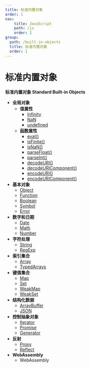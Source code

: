 ```yaml
---
title: 标准内置对象
order: 1
nav:
    title: JavaScript
    path: /js
    order: 2
group:
  path: /built-in-objects
  title: 标准内置对象
  order: 1
---
```



# 标准内置对象

**标准内置对象 Standard Built-in Objects**

- **全局对象**
  - **值属性**
    - [Infinity](./standard-built-in-object/infinity)
    - [NaN](./standard-built-in-objects/na-n)
    - [undefined](./standard-built-in-objects/undefined)
  - **函数属性**
    - [eval()](./standard-built-in-objects/eval)
    - [isFinite()](./standard-built-in-objects/is-finite)
    - [isNaN()](./standard-built-in-objects/is-na-n)
    - [parseFloat()](./standard-built-in-objects/parse-float)
    - [parseInt()](./standard-built-in-objects/parse-int)
    - [decodeURI()](./standard-built-in-objects/decode-uri)
    - [decodeURIComponent()](./standard-built-in-objects/decode-uricomponent)
    - [encodeURI()](./standard-built-in-objects/encode-uri)
    - [encodeURIComponent()](./standard-built-in-objects/encode-uricomponent)
- **基本对象**
  - [Object](/standard-built-in-objects/fundamental-objects/object/object)
  - [Function](/standard-built-in-objects/fundamental-objects/function/function)
  - [Boolean](/standard-built-in-objects/fundamental-objects/boolean)
  - [Symbol](/standard-built-in-objects/fundamental-objects/symbol/symbol)
  - [Error](/standard-built-in-objects/fundamental-objects/error)
- **数字和日期**
  - [Date](/standard-built-in-objects/numbers-and-dates/date)
  - [Math](/standard-built-in-objects/numbers-and-dates/math)
  - [Number](/standard-built-in-objects/numbers-and-dates/number)
- **字符处理**
  - [String](/standard-built-in-objects/text-processing/string/string)
  - [RegExp](/standard-built-in-objects/text-processing/regexp/regexp)
- **索引集合**
  - [Array](/standard-built-in-objects/indexed-collections/array/array)
  - [TypedArrays](/standard-built-in-objects/indexed-collections/array/typed-array)
- **键值集合**
  - [Map](/standard-built-in-objects/keyed-collections/map)
  - [Set](/standard-built-in-objects/keyed-collections/set)
  - [WeakMap](/standard-built-in-objects/keyed-collections/weak-map)
  - [WeakSet](/standard-built-in-objects/keyed-collections/weak-set)
- **结构化数据**
  - [ArrayBuffer](/standard-built-in-objects/structured-data/array-buffer)
  - [JSON](/standard-built-in-objects/structured-data/json)
- **控制抽象对象**
  - [Iterator](/standard-built-in-objects/control-abstraction-objects/iterator)
  - [Promise](/standard-built-in-objects/control-abstraction-objects/promise)
  - [Generator](/standard-built-in-objects/control-abstraction-objects/generator)
- **反射**
  - [Proxy](/standard-built-in-objects/reflection/proxy)
  - [Reflect](/standard-built-in-objects/reflection/reflect)
- **WebAssembly**
  - WebAssembly

